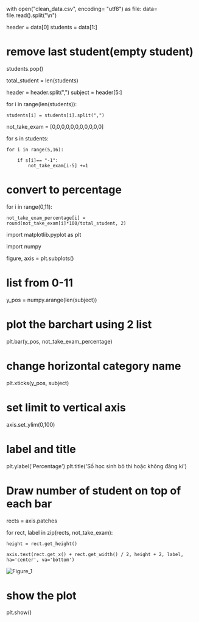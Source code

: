 with open("clean_data.csv", encoding= "utf8") as file:
	data= file.read().split("\n")

header = data[0]
students = data[1:]
# remove last student(empty student)
students.pop()

total_student = len(students)

header = header.split(",")
subject = header[5:]

for i in range(len(students)):

	students[i] = students[i].split(",")

not_take_exam = [0,0,0,0,0,0,0,0,0,0,0]

for s in students:

	for i in range(5,16):
	
		if s[i]== "-1":
			not_take_exam[i-5] +=1 
# convert to percentage
for i in range(0,11):

	not_take_exam_percentage[i] = round(not_take_exam[i]*100/total_student, 2)

import matplotlib.pyplot as plt

import numpy 

figure, axis = plt.subplots()

# list from 0-11
y_pos = numpy.arange(len(subject))

# plot the barchart using 2 list
plt.bar(y_pos, not_take_exam_percentage)

# change horizontal category name
plt.xticks(y_pos, subject)

# set limit to vertical axis
axis.set_ylim(0,100)

# label and title
plt.ylabel('Percentage')
plt.title('Số học sinh bỏ thi hoặc không đăng kí')

# Draw number of student on top of each bar
rects = axis.patches

for rect, label in zip(rects, not_take_exam):

    height = rect.get_height()
    
    axis.text(rect.get_x() + rect.get_width() / 2, height + 2, label, ha='center', va='bottom')
![Figure_1](https://github.com/IamQuangg/Python/assets/128073066/4d62feee-bee4-4f37-ac2c-b2ee832afb59)

# show the plot
plt.show()
